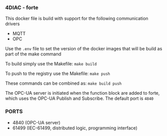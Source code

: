 ### 4DIAC - forte

This docker file is build with support for the following communication drivers 

- MQTT 
- OPC 

Use the `.env` file to set the version of the docker images that will be build as part of the make command

To build simply use the Makefile: `make build`

To push to the registry use the Makefile: `make push`

These commands can be combined as: `make build push`

The OPC-UA server is initiated when the function block are added to forte, which uses the OPC-UA Publish and Subscribe. The default port is `4840` 

### PORTS

- 4840 (OPC-UA server)
- 61499 (IEC-61499, distributed logic, programming interface)
